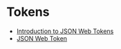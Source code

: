 # Tokens

* [Introduction to JSON Web Tokens](https://jwt.io/introduction/)
* [JSON Web Token](https://en.wikipedia.org/wiki/JSON_Web_Token)
